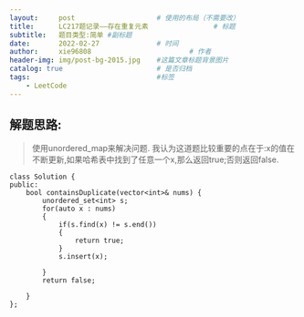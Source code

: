 ```yaml
---
layout:     post   				    # 使用的布局（不需要改）
title:      LC217题记录——存在重复元素				# 标题 
subtitle:   题目类型:简单 #副标题
date:       2022-02-27 				# 时间
author:     xie96808 						# 作者
header-img: img/post-bg-2015.jpg 	#这篇文章标题背景图片
catalog: true 						# 是否归档
tags:								#标签
    - LeetCode
---
```


## 解题思路:
> 使用unordered_map来解决问题.
> 我认为这道题比较重要的点在于:x的值在不断更新,如果哈希表中找到了任意一个x,那么返回true;否则返回false.


    class Solution {
    public:
        bool containsDuplicate(vector<int>& nums) {
            unordered_set<int> s;
            for(auto x : nums)
            {
                if(s.find(x) != s.end())
                {
                    return true;
                }
                s.insert(x);

            }
            return false;

        }
    };

